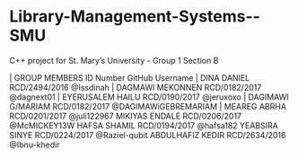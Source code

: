 # Library-Management-Systems--SMU
C++ project for St.  Mary’s University -  Group 1 Section B

| GROUP MEMBERS             ID Number             GitHub Username
| DINA DANIEL               RCD/2494/2016             @Issdinah
| DAGMAWI MEKONNEN          RCD/0182/2017             @dagnext01
| EYERUSALEM HAILU          RCD/0190/2017             @jeruxoxo
| DAGIMAWI G/MARIAM         RCD/0182/2017             @DAGIMAWiGEBREMARIAM
| MEAREG ABRHA              RCD/0201/2017             @juli122967
MIKIYAS ENDALE            RCD/0206/2017             @McMICKEY13W
HAFSA SHAMIL              RCD/0194/2017             @hafsa182
YEABSIRA SINYE            RCD/0224/2017             @Raziel-qubit
ABDULHAFIZ KEDIR          RCD/2634/2016             @Ibnu-khedir
